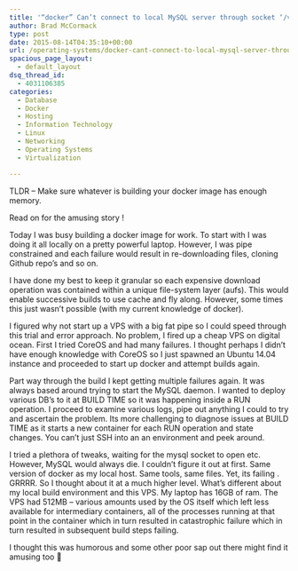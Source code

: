 ```yaml
---
title: '“docker” Can’t connect to local MySQL server through socket ‘/var/run/mysqld/mysqld.sock’  SOLUTION'
author: Brad McCormack
type: post
date: 2015-08-14T04:35:10+00:00
url: /operating-systems/docker-cant-connect-to-local-mysql-server-through-socket-varrunmysqldmysqld-sock-solution/
spacious_page_layout:
  - default_layout
dsq_thread_id:
  - 4031106385
categories:
  - Database
  - Docker
  - Hosting
  - Information Technology
  - Linux
  - Networking
  - Operating Systems
  - Virtualization

---
```

TLDR &#8211; Make sure whatever is building your docker image has enough memory.

Read on for the amusing story !

Today I was busy building a docker image for work. To start with I was doing it all locally on a pretty powerful laptop. However, I was pipe constrained and each failure would result in re-downloading files, cloning Github repo&#8217;s and so on. 

I have done my best to keep it granular so each expensive download operation was contained within a unique file-system layer (aufs). This would enable successive builds to use cache and fly along. However, some times this just wasn&#8217;t possible (with my current knowledge of docker). 

I figured why not start up a VPS with a big fat pipe so I could speed through this trial and error approach. No problem, I fired up a cheap VPS on digital ocean. First I tried CoreOS and had many failures. I thought perhaps I didn&#8217;t have enough knowledge with CoreOS so I just spawned an Ubuntu 14.04 instance and proceeded to start up docker and attempt builds again.

Part way through the build I kept getting multiple failures again. It was always based around trying to start the MySQL daemon. I wanted to deploy various DB&#8217;s to it at BUILD TIME so it was happening inside a RUN operation. I proceed to examine various logs, pipe out anything I could to try and ascertain the problem. Its more challenging to diagnose issues at BUILD TIME as it starts a new container for each RUN operation and state changes. You can&#8217;t just SSH into an an environment and peek around.

I tried a plethora of tweaks, waiting for the mysql socket to open etc. However, MySQL would always die. I couldn&#8217;t figure it out at first. Same version of docker as my local host. Same tools, same files. Yet, its failing . GRRRR. So I thought about it at a much higher level. What&#8217;s different about my local build environment and this VPS. My laptop has 16GB of ram. The VPS had 512MB &#8211; various amounts used by the OS itself which left less available for intermediary containers, all of the processes running at that point in the container which in turn resulted in catastrophic failure which in turn resulted in subsequent build steps failing.

I thought this was humorous and some other poor sap out there might find it amusing too 🙂